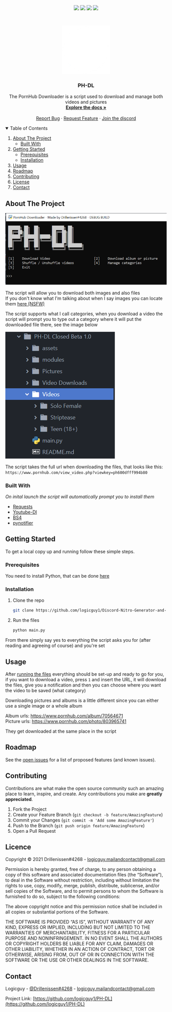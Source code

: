 <p align="center">
<img src=https://img.shields.io/github/stars/logicguy1/PH-DL?style=for-the-badge&logo=appveyor&color=blue />
<img src=https://img.shields.io/github/forks/logicguy1/PH-DL?style=for-the-badge&logo=appveyor&color=blue />
<img src=https://img.shields.io/github/issues/logicguy1/PH-DL?style=for-the-badge&logo=appveyor&color=informational />
<img src=https://img.shields.io/github/issues-pr/logicguy1/PH-DL?style=for-the-badge&logo=appveyor&color=informational />
</p>
<br />
<p align="center">
  <a href="https://github.com/othneildrew/logicguy1/PH-DL">
    <img src="assets/logo.png" alt="Logo" width="150" height="150">
  </a>

  <h3 align="center">PH-DL</h3>

  <p align="center">
    The PornHub Downloader is a script used to download and manage both videos and pictures
    <br />
    <a href="https://github.com/logicguy1/PH-DL"><strong>Explore the docs »</strong></a>
    <br />
    <br />
    <a href="https://github.com/logicguy1/PH-DL/issues">Report Bug</a>
    ·
    <a href="https://github.com/logicguy1/PH-DL/issues">Request Feature</a>
      ·
    <a href="https://discord.gg/anon">Join the discord</a>
  </p>
</p>

<details open="open">
  <summary>Table of Contents</summary>
  <ol>
    <li>
      <a href="#about-the-project">About The Project</a>
      <ul>
        <li><a href="#built-with">Built With</a></li>
      </ul>
    </li>
    <li>
      <a href="#getting-started">Getting Started</a>
      <ul>
        <li><a href="#prerequisites">Prerequisites</a></li>
        <li><a href="#installation">Installation</a></li>
      </ul>
    </li>
    <li><a href="#usage">Usage</a></li>
    <li><a href="#roadmap">Roadmap</a></li>
    <li><a href="#contributing">Contributing</a></li>
    <li><a href="#licence">License</a></li>
    <li><a href="#contact">Contact</a></li>
  </ol>
</details>

## About The Project
<img src="assets/screenshot1.png" alt="Image of product">

The script will allow you to download both images and also files  
If you don't know what I'm talking about when I say images you can locate them [here (NSFW)](https://www.pornhub.com/albums)  

The script supports what I call categories, when you download a video the script will prompt you to type out a category where it will put the downloaded file there, see the image below

<img src="assets/screenshot2.png" alt="Image of product 2">

The script takes the full url when downloading the files, that looks like this:  
`https://www.pornhub.com/view_video.php?viewkey=ph600dfff994b80`

### Built With

*On inital launch the script will automatically prompt you to install them*
* [Requests](https://github.com/psf/requests)
* [Youtube-Dl](https://github.com/ytdl-org/youtube-dl)
* [BS4](https://www.crummy.com/software/BeautifulSoup/)
* [pynotifier](https://github.com/YuriyLisovskiy/pynotifier)

## Getting Started

To get a local copy up and running follow these simple steps.

### Prerequisites
You need to install Python, that can be done [here](https://www.python.org)

### Installation
1. Clone the repo
   ```sh
   git clone https://github.com/logicguy1/Discord-Nitro-Generator-and-Checker.git
   ```

2. Run the files
   ```sh
   python main.py
   ```

From there simply say yes to everything the script asks you for (after reading and agreeing of course) and you're set

## Usage
After <a href="#installation">running the files</a> everything should be set-up and ready to go for you, if you want to download a video, press `1` and insert the URL, it will download the files, give you a notification and then you can choose where you want the video to be saved (what category)

Downloading pictures and albums is a little different since you can either use a single image or a whole album

Album urls: https://www.pornhub.com/album/70564671  
Picture urls: https://www.pornhub.com/photo/803965741  

They get downloaded at the same place in the script

## Roadmap

See the [open issues](https://github.com/logicguy1/PH-DL/issues) for a list of proposed features (and known issues).

## Contributing

Contributions are what make the open source community such an amazing place to learn, inspire, and create. Any contributions you make are **greatly appreciated**.

1. Fork the Project
2. Create your Feature Branch (`git checkout -b feature/AmazingFeature`)
3. Commit your Changes (`git commit -m 'Add some AmazingFeature'`)
4. Push to the Branch (`git push origin feature/AmazingFeature`)
5. Open a Pull Request


## Licence

Copyright © 2021 Drillenissen#4268 - logicguy.mailandcontact@gmail.com

Permission is hereby granted, free of charge, to any person obtaining a copy of this software and associated documentation files (the “Software”), to deal in the Software without restriction, including without limitation the rights to use, copy, modify, merge, publish, distribute, sublicense, and/or sell copies of the Software, and to permit persons to whom the Software is furnished to do so, subject to the following conditions:

The above copyright notice and this permission notice shall be included in all copies or substantial portions of the Software.

THE SOFTWARE IS PROVIDED “AS IS”, WITHOUT WARRANTY OF ANY KIND, EXPRESS OR IMPLIED, INCLUDING BUT NOT LIMITED TO THE WARRANTIES OF MERCHANTABILITY, FITNESS FOR A PARTICULAR PURPOSE AND NONINFRINGEMENT. IN NO EVENT SHALL THE AUTHORS OR COPYRIGHT HOLDERS BE LIABLE FOR ANY CLAIM, DAMAGES OR OTHER LIABILITY, WHETHER IN AN ACTION OF CONTRACT, TORT OR OTHERWISE, ARISING FROM, OUT OF OR IN CONNECTION WITH THE SOFTWARE OR THE USE OR OTHER DEALINGS IN THE SOFTWARE.

## Contact

Logicguy - [@Drillenissen#4268](https://www.discordapp.com) - logicguy.mailandcontact@gmail.com

Project Link: [https://github.com/logicguy1/PH-DL](https://github.com/logicguy1/PH-DL)
